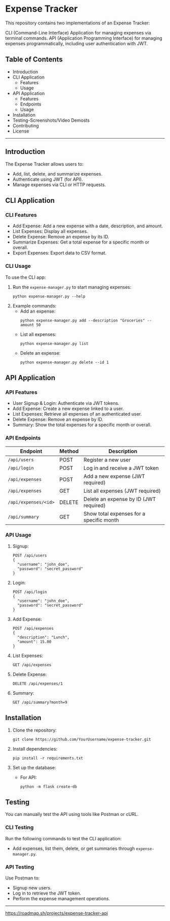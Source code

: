 
# Expense Tracker
This repository contains two implementations of an Expense Tracker:

CLI (Command-Line Interface) Application for managing expenses via terminal commands.
API (Application Programming Interface) for managing expenses programmatically, including user authentication with JWT.

## Table of Contents

- Introduction
- CLI Application
  - Features
  - Usage
- API Application
  - Features
  - Endpoints
  - Usage
- Installation
- Testing-Screenshots/Video Demosts
- Contributing
- License
---

## Introduction
The Expense Tracker allows users to:
- Add, list, delete, and summarize expenses.
- Authenticate using JWT (for API).
- Manage expenses via CLI or HTTP requests.

## CLI Application

### CLI Features
- Add Expense: Add a new expense with a date, description, and amount.
- List Expenses: Display all expenses.
- Delete Expense: Remove an expense by its ID.
- Summarize Expenses: Get a total expense for a specific month or overall.
- Export Expenses: Export data to CSV format.

### CLI Usage
To use the CLI app:
1. Run the `expense-manager.py` to start managing expenses:
    ```
    python expense-manager.py --help
    ```
2. Example commands:
    - Add an expense:
      ```
      python expense-manager.py add --description "Groceries" --amount 50
      ```
    - List all expenses:
      ```
      python expense-manager.py list
      ```
    - Delete an expense:
      ```
      python expense-manager.py delete --id 1
      ```

## API Application

### API Features
- User Signup & Login: Authenticate via JWT tokens.
- Add Expense: Create a new expense linked to a user.
- List Expenses: Retrieve all expenses of an authenticated user.
- Delete Expense: Remove an expense by ID.
- Summary: Show the total expenses for a specific month or overall.

### API Endpoints
| Endpoint           | Method  | Description                                |
|--------------------|---------|--------------------------------------------|
| `/api/users`       | POST    | Register a new user                        |
| `/api/login`       | POST    | Log in and receive a JWT token             |
| `/api/expenses`    | POST    | Add a new expense (JWT required)           |
| `/api/expenses`    | GET     | List all expenses (JWT required)           |
| `/api/expenses/<id>` | DELETE | Delete an expense by ID (JWT required)     |
| `/api/summary`     | GET     | Show total expenses for a specific month   |

### API Usage
1. Signup: 
    ```
    POST /api/users
    {
      "username": "john_doe",
      "password": "secret_password"
    }
    ```

2. Login:
    ```
    POST /api/login
    {
      "username": "john_doe",
      "password": "secret_password"
    }
    ```

3. Add Expense:
    ```
    POST /api/expenses
    {
      "description": "Lunch",
      "amount": 15.00
    }
    ```

4. List Expenses:
    ```
    GET /api/expenses
    ```

5. Delete Expense:
    ```
    DELETE /api/expenses/1
    ```

6. Summary:
    ```
    GET /api/summary?month=9
    ```

## Installation

1. Clone the repository:
   ```
   git clone https://github.com/YourUsername/expense-tracker.git
   ```

2. Install dependencies:
   ```
   pip install -r requirements.txt
   ```

3. Set up the database:
   - For API:
     ```
     python -m flask create-db
     ```

## Testing
You can manually test the API using tools like Postman or cURL.

### CLI Testing
Run the following commands to test the CLI application:
- Add expenses, list them, delete, or get summaries through `expense-manager.py`.

### API Testing
Use Postman to:
- Signup new users.
- Log in to retrieve the JWT token.
- Perform the expense management operations.

---
https://roadmap.sh/projects/expense-tracker-api
